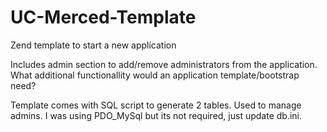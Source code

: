 UC-Merced-Template
==================

Zend template to start a new application

Includes admin section to add/remove administrators from the application.
What additional functionallity would an application template/bootstrap need?

Template comes with SQL script to generate 2 tables. Used to manage admins. I
was using PDO_MySql but its not required, just update db.ini.